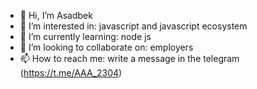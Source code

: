 - 👋 Hi, I’m Asadbek
- 👀 I’m interested in: javascript and javascript ecosystem
- 🌱 I’m currently learning: node js
- 💞️ I’m looking to collaborate on: employers
- 📫 How to reach me: write a message in the telegram (https://t.me/AAA_2304)

<!---
asadbek2304/asadbek2304 is a ✨ special ✨ repository because its `README.md` (this file) appears on your GitHub profile.
You can click the Preview link to take a look at your changes.
--->
